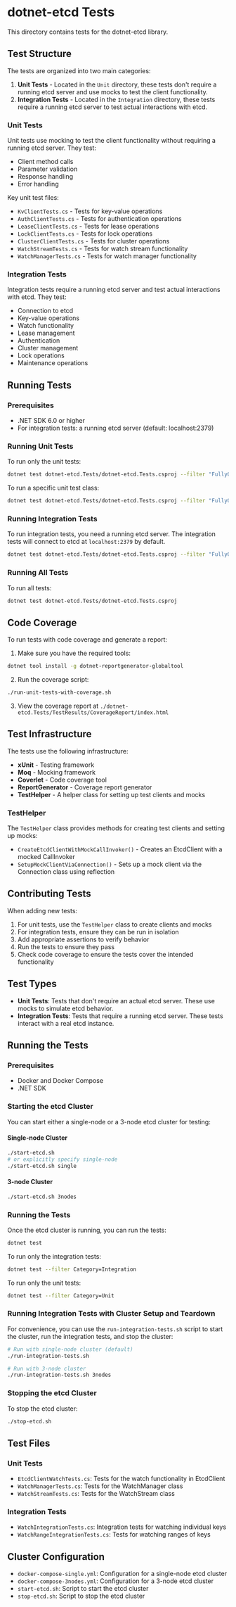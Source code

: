 # dotnet-etcd Tests

This directory contains tests for the dotnet-etcd library.

## Test Structure

The tests are organized into two main categories:

1. **Unit Tests** - Located in the `Unit` directory, these tests don't require a running etcd server and use mocks to
   test the client functionality.
2. **Integration Tests** - Located in the `Integration` directory, these tests require a running etcd server to test
   actual interactions with etcd.

### Unit Tests

Unit tests use mocking to test the client functionality without requiring a running etcd server. They test:

- Client method calls
- Parameter validation
- Response handling
- Error handling

Key unit test files:

- `KvClientTests.cs` - Tests for key-value operations
- `AuthClientTests.cs` - Tests for authentication operations
- `LeaseClientTests.cs` - Tests for lease operations
- `LockClientTests.cs` - Tests for lock operations
- `ClusterClientTests.cs` - Tests for cluster operations
- `WatchStreamTests.cs` - Tests for watch stream functionality
- `WatchManagerTests.cs` - Tests for watch manager functionality

### Integration Tests

Integration tests require a running etcd server and test actual interactions with etcd. They test:

- Connection to etcd
- Key-value operations
- Watch functionality
- Lease management
- Authentication
- Cluster management
- Lock operations
- Maintenance operations

## Running Tests

### Prerequisites

- .NET SDK 6.0 or higher
- For integration tests: a running etcd server (default: localhost:2379)

### Running Unit Tests

To run only the unit tests:

```bash
dotnet test dotnet-etcd.Tests/dotnet-etcd.Tests.csproj --filter "FullyQualifiedName~Unit"
```

To run a specific unit test class:

```bash
dotnet test dotnet-etcd.Tests/dotnet-etcd.Tests.csproj --filter "FullyQualifiedName~KvClientTests"
```

### Running Integration Tests

To run integration tests, you need a running etcd server. The integration tests will connect to etcd at `localhost:2379`
by default.

```bash
dotnet test dotnet-etcd.Tests/dotnet-etcd.Tests.csproj --filter "FullyQualifiedName~Integration"
```

### Running All Tests

To run all tests:

```bash
dotnet test dotnet-etcd.Tests/dotnet-etcd.Tests.csproj
```

## Code Coverage

To run tests with code coverage and generate a report:

1. Make sure you have the required tools:

```bash
dotnet tool install -g dotnet-reportgenerator-globaltool
```

2. Run the coverage script:

```bash
./run-unit-tests-with-coverage.sh
```

3. View the coverage report at `./dotnet-etcd.Tests/TestResults/CoverageReport/index.html`

## Test Infrastructure

The tests use the following infrastructure:

- **xUnit** - Testing framework
- **Moq** - Mocking framework
- **Coverlet** - Code coverage tool
- **ReportGenerator** - Coverage report generator
- **TestHelper** - A helper class for setting up test clients and mocks

### TestHelper

The `TestHelper` class provides methods for creating test clients and setting up mocks:

- `CreateEtcdClientWithMockCallInvoker()` - Creates an EtcdClient with a mocked CallInvoker
- `SetupMockClientViaConnection()` - Sets up a mock client via the Connection class using reflection

## Contributing Tests

When adding new tests:

1. For unit tests, use the `TestHelper` class to create clients and mocks
2. For integration tests, ensure they can be run in isolation
3. Add appropriate assertions to verify behavior
4. Run the tests to ensure they pass
5. Check code coverage to ensure the tests cover the intended functionality

## Test Types

- **Unit Tests**: Tests that don't require an actual etcd server. These use mocks to simulate etcd behavior.
- **Integration Tests**: Tests that require a running etcd server. These tests interact with a real etcd instance.

## Running the Tests

### Prerequisites

- Docker and Docker Compose
- .NET SDK

### Starting the etcd Cluster

You can start either a single-node or a 3-node etcd cluster for testing:

#### Single-node Cluster

```bash
./start-etcd.sh
# or explicitly specify single-node
./start-etcd.sh single
```

#### 3-node Cluster

```bash
./start-etcd.sh 3nodes
```

### Running the Tests

Once the etcd cluster is running, you can run the tests:

```bash
dotnet test
```

To run only the integration tests:

```bash
dotnet test --filter Category=Integration
```

To run only the unit tests:

```bash
dotnet test --filter Category=Unit
```

### Running Integration Tests with Cluster Setup and Teardown

For convenience, you can use the `run-integration-tests.sh` script to start the cluster, run the integration tests, and
stop the cluster:

```bash
# Run with single-node cluster (default)
./run-integration-tests.sh

# Run with 3-node cluster
./run-integration-tests.sh 3nodes
```

### Stopping the etcd Cluster

To stop the etcd cluster:

```bash
./stop-etcd.sh
```

## Test Files

### Unit Tests

- `EtcdClientWatchTests.cs`: Tests for the watch functionality in EtcdClient
- `WatchManagerTests.cs`: Tests for the WatchManager class
- `WatchStreamTests.cs`: Tests for the WatchStream class

### Integration Tests

- `WatchIntegrationTests.cs`: Integration tests for watching individual keys
- `WatchRangeIntegrationTests.cs`: Tests for watching ranges of keys

## Cluster Configuration

- `docker-compose-single.yml`: Configuration for a single-node etcd cluster
- `docker-compose-3nodes.yml`: Configuration for a 3-node etcd cluster
- `start-etcd.sh`: Script to start the etcd cluster
- `stop-etcd.sh`: Script to stop the etcd cluster 